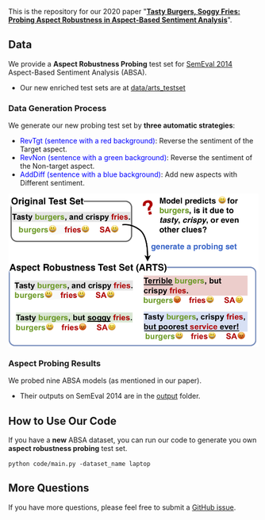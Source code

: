 
This is the repository for our 2020 paper 
"[**Tasty Burgers, Soggy Fries: Probing Aspect Robustness in Aspect-Based Sentiment Analysis**](http://zhijing-jin.com/files/papers/absa2020.pdf)".

## Data
We provide a **Aspect Robustness Probing** test set for [SemEval 2014](http://alt.qcri.org/semeval2014/task4/) Aspect-Based Sentiment Analysis (ABSA).
- Our new enriched test sets are at [data/arts_testset](data/arts_testset/)

### Data Generation Process

We generate our new probing test set by **three automatic strategies**: 
- <span style="color:blue">RevTgt (sentence with a red background)</span>: Reverse the sentiment of the Target aspect.
- <span style="color:blue">RevNon (sentence with a green background)</span>: Reverse the sentiment of the Non-target aspect.
- <span style="color:blue">AddDiff (sentence with a blue background)</span>: Add new aspects with Different sentiment.


<img src="data/img/overview.png" alt="drawing" width="600" style="display: block;
  margin-left: auto;
  margin-right: auto; "/>

### Aspect Probing Results
We probed nine ABSA models (as mentioned in our paper). 
- Their outputs on SemEval 2014 are in the [output](output) folder.

## How to Use Our Code

If you have a **new** ABSA dataset, you can run our code to generate you own **aspect robustness probing** test set.
```
python code/main.py -dataset_name laptop
``` 

## More Questions
If you have more questions, please feel free to submit a [GitHub issue](https://github.com/zhijing-jin/ARTS_testset/issues).


 

